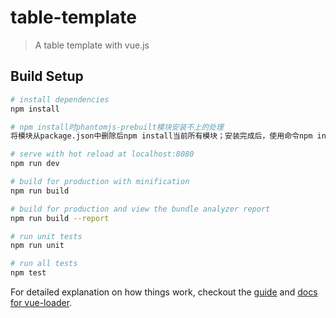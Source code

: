 # table-template

> A table template with vue.js

## Build Setup

``` bash
# install dependencies
npm install

# npm install时phantomjs-prebuilt模块安装不上的处理
将模块从package.json中删除后npm install当前所有模块；安装完成后，使用命令npm install phantomjs-prebuilt@2.1.14 --ignore-scripts完成此模块安装

# serve with hot reload at localhost:8080
npm run dev

# build for production with minification
npm run build

# build for production and view the bundle analyzer report
npm run build --report

# run unit tests
npm run unit

# run all tests
npm test
```

For detailed explanation on how things work, checkout the [guide](http://vuejs-templates.github.io/webpack/) and [docs for vue-loader](http://vuejs.github.io/vue-loader).
